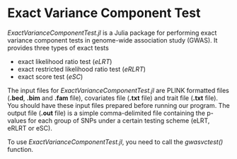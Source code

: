 # Exact Variance Component Test

*ExactVarianceComponentTest.jl* is a Julia package for performing exact variance component tests in genome-wide association study (GWAS). It provides three types of exact tests

* exact likelihood ratio test (*eLRT*)
* exact restricted likelihood ratio test (*eRLRT*)
* exact score test (*eSC*)

The input files for *ExactVarianceComponentTest.jl* are PLINK formatted files (**.bed**, **.bim** and **.fam** file), covariates file (**.txt** file) and trait file (**.txt** file). You should have these input files prepared before running our program. The output file (**.out** file) is a simple comma-delimited file containing the p-values for each group of SNPs under a certain testing scheme (eLRT, eRLRT or eSC).

To use *ExactVarianceComponentTest.jl*, you need to call the *gwasvctest()* function.
